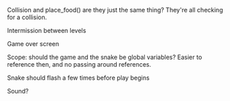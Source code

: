 Collision and place_food() are they just the same thing? They're all checking for a collision.

Intermission between levels

Game over screen

Scope: should the game and the snake be global variables? Easier to reference then, and no passing around references.

Snake should flash a few times before play begins

Sound?
